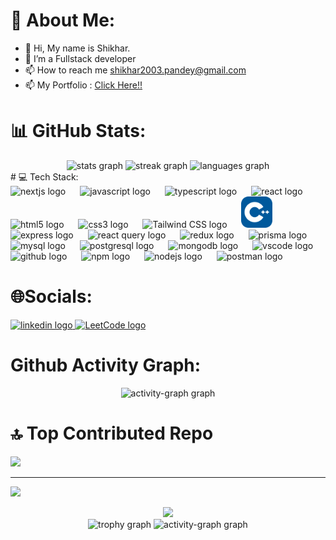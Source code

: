 # 💫 About Me:
- 👋 Hi, My name is Shikhar.
- 🌱 I’m a Fullstack developer
- 📫 How to reach me shikhar2003.pandey@gmail.com
- 📫 My Portfolio : [Click Here!!](https://portfolio-shikhar-pandeys-projects-6d0d29b3.vercel.app/)


# 📊 GitHub Stats:
<div align="center">
  <img src="https://github-readme-stats.vercel.app/api?username=ShikharPandey123&hide_title=false&hide_rank=false&show_icons=true&include_all_commits=true&count_private=true&disable_animations=false&theme=dracula&locale=en&hide_border=false" height="200" alt="stats graph"  />
  <img src="https://streak-stats.demolab.com?user=ShikharPandey123&locale=en&mode=daily&theme=dracula&hide_border=false&border_radius=5" height="200" alt="streak graph"  />
  <img src="https://github-readme-stats.vercel.app/api/top-langs?username=ShikharPandey123&locale=en&hide_title=false&layout=compact&card_width=320&langs_count=5&theme=dracula&hide_border=false" height="200" alt="languages graph"  />
</div>
# 💻 Tech Stack:
<div align="left">
  <img src="https://cdn.simpleicons.org/nextdotjs/000000" height="50" alt="nextjs logo"  />
  <img width="15" />
  <img src="https://cdn.simpleicons.org/javascript/F7DF1E" height="50" alt="javascript logo"  />
  <img width="15" />
  <img src="https://cdn.jsdelivr.net/gh/devicons/devicon/icons/typescript/typescript-original.svg" height="50" alt="typescript logo"  />
  <img width="15" />
  <img src="https://cdn.jsdelivr.net/gh/devicons/devicon/icons/react/react-original.svg" height="30" alt="react logo"  />
  <img width="12" />
  <img src="https://cdn.jsdelivr.net/gh/devicons/devicon/icons/html5/html5-original.svg" height="50" alt="html5 logo"  />
  <img width="15" />
  <img src="https://cdn.jsdelivr.net/gh/devicons/devicon/icons/css3/css3-original.svg" height="50" alt="css3 logo"  />
  <img width="15" />
  <img src="https://cdn.simpleicons.org/tailwindcss/06B6D4" height="50" alt="Tailwind CSS logo" />
  <img width="15" />
  <img src="https://raw.githubusercontent.com/tandpfun/skill-icons/65dea6c4eaca7da319e552c09f4cf5a9a8dab2c8/icons/CPP.svg" height="50" alt="cpp logo"  />
  <img width="15" />
  <img src="https://skillicons.dev/icons?i=express" height="50" alt="express logo"  />
  <img width="15" />
  <img src="https://cdn.simpleicons.org/reactquery/FF4154" height="50" alt="react query logo"  />
  <img width="15" />
  <img src="https://cdn.simpleicons.org/redux/764ABC" height="50" alt="redux logo"  />
  <img width="15" />
  <img src="https://cdn.simpleicons.org/prisma/2D3748" height="50" alt="prisma logo"  />
  <img width="15" />
  <img src="https://cdn.simpleicons.org/mysql/4479A1" height="50" alt="mysql logo"  />
  <img width="15" />
  <img src="https://cdn.simpleicons.org/postgresql/4169E1" height="50" alt="postgresql logo"  />
  <img width="15" />
  <img src="https://cdn.simpleicons.org/mongodb/47A248" height="50" alt="mongodb logo"  />
  <img width="15" />
  <img src="https://cdn.simpleicons.org/vscode/007ACC" height="50" alt="vscode logo"  />
  <img width="15" />
  <img src="https://img.shields.io/badge/GitHub-181717?logo=github&logoColor=white&style=for-the-badge" height="50" alt="github logo"  />
  <img width="15" />
  <img src="https://cdn.simpleicons.org/npm/CB3837" height="50" alt="npm logo"  />
  <img width="15" />
  <img src="https://cdn.simpleicons.org/nodedotjs/339933" height="50" alt="nodejs logo"  />
  <img width="15" />
  <img src="https://cdn.simpleicons.org/postman/FF6C37" height="50" alt="postman logo"  />
</div>



# 🌐Socials:
<div align="left">
  <!--<a href="https://www.instagram.com/vyas._.pranjal?igsh=MTh2Ym1uNTVlMDB1NQ==" target="_blank">
    <img src="https://img.shields.io/static/v1?message=Instagram&logo=instagram&label=&color=E4405F&logoColor=white&labelColor=&style=for-the-badge" height="40" alt="instagram logo"  />
  </a>-->
  <a href="https://www.linkedin.com/in/shikhar-pandey-270545230?utm_source=share&utm_campaign=share_via&utm_content=profile&utm_medium=android_app" target="_blank">
    <img src="https://img.shields.io/static/v1?message=LinkedIn&logo=linkedin&label=&color=0077B5&logoColor=white&labelColor=&style=for-the-badge" height="40" alt="linkedin logo"  />
  </a>
  <a href="https://leetcode.com/devilshikhar/" target="_blank">
    <img src="https://img.shields.io/static/v1?message=LeetCode&logo=leetcode&label=&color=FFA116&logoColor=white&labelColor=&style=for-the-badge" height="40" alt="LeetCode logo" />
</a>

</div>


# Github Activity Graph:
<div align="center">
  <img src="https://github-readme-activity-graph.vercel.app/graph?username=ShikharPandey123&radius=16&theme=react&area=true&order=5" height="300" alt="activity-graph graph"  />
</div>

# 🔝 Top Contributed Repo
![](https://github-contributor-stats.vercel.app/api?username=ShikharPandey123&limit=5&theme=dark&combine_all_yearly_contributions=true)

---

[![](https://visitcount.itsvg.in/api?id=ShikharPandey123&label=Profile%20Views&color=1&icon=1&pretty=true)](https://visitcount.itsvg.in)

<div align="center">
  <img src="https://profile-counter.glitch.me/ShikharPandey123/count.svg?"  />
</div>


<div align="center">
  <img src="https://github-profile-trophy.vercel.app?username=ShikharPandey123&theme=dracula&column=-1&row=1&margin-w=8&margin-h=8&no-bg=false&no-frame=false&order=4" height="150" alt="trophy graph"  />
  <img src="https://github-readme-activity-graph.vercel.app/graph?username=ShikharPandey123&radius=16&theme=react&area=true&order=5" height="300" alt="activity-graph graph"  />
</div>
